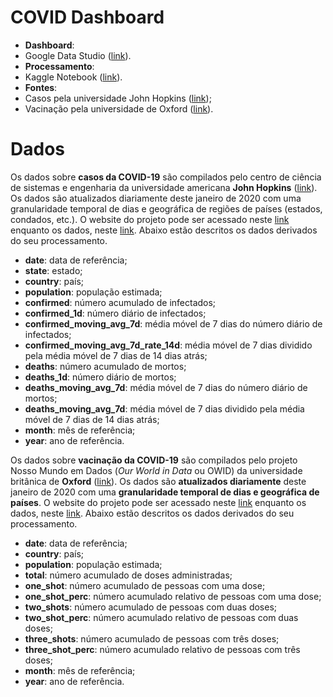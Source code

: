 # **COVID Dashboard**

 - **Dashboard**: 
  - Google Data Studio ([link](https://datastudio.google.com/reporting/2db6170e-9309-41c1-b9b9-04f5ed5173a8)).
 - **Processamento**:
  - Kaggle Notebook ([link](https://www.kaggle.com/carloseschholz/covid-da)). 
 - **Fontes**: 
  - Casos pela universidade John Hopkins ([link](https://github.com/CSSEGISandData/COVID-19/tree/master/csse_covid_19_data/csse_covid_19_daily_reports));
  - Vacinação pela universidade de Oxford ([link](https://covid.ourworldindata.org/data/owid-covid-data.csv)).


# **Dados** 

Os dados sobre **casos da COVID-19** são compilados pelo centro de ciência de sistemas e engenharia da universidade americana **John Hopkins** ([link](https://www.jhu.edu)). Os dados são atualizados diariamente deste janeiro de 2020 com uma granularidade temporal de dias e geográfica de regiões de países (estados, condados, etc.). O website do projeto pode ser acessado neste [link](https://systems.jhu.edu/research/public-health/ncov/) enquanto os dados, neste [link](https://github.com/CSSEGISandData/COVID-19/tree/master/csse_covid_19_data/csse_covid_19_daily_reports). Abaixo estão descritos os dados derivados do seu processamento.

 - **date**: data de referência;
 - **state**: estado;
 - **country**: país; 
 - **population**: população estimada;
 - **confirmed**: número acumulado de infectados;
 - **confirmed_1d**: número diário de infectados;
 - **confirmed_moving_avg_7d**: média móvel de 7 dias do número diário de infectados;
 - **confirmed_moving_avg_7d_rate_14d**: média móvel de 7 dias dividido pela média móvel de 7 dias de 14 dias atrás;
 - **deaths**: número acumulado de mortos;
 - **deaths_1d**: número diário de mortos;
 - **deaths_moving_avg_7d**: média móvel de 7 dias do número diário de mortos;
 - **deaths_moving_avg_7d**: média móvel de 7 dias dividido pela média móvel de 7 dias de 14 dias atrás;
 - **month**: mês de referência;
 - **year**: ano de referência.

Os dados sobre **vacinação da COVID-19** são compilados pelo projeto Nosso Mundo em Dados (*Our World in Data* ou OWID) da universidade britânica de **Oxford** ([link](https://www.ox.ac.uk)). Os dados são **atualizados diariamente** deste janeiro de 2020 com uma **granularidade temporal de dias e geográfica de países**. O website do projeto pode ser acessado neste [link](https://ourworldindata.org) enquanto os dados, neste [link](https://covid.ourworldindata.org/data/owid-covid-data.csv). Abaixo estão descritos os dados derivados do seu processamento.

 - **date**: data de referência;
 - **country**: país;
 - **population**: população estimada;
 - **total**: número acumulado de doses administradas;
 - **one_shot**: número acumulado de pessoas com uma dose;
 - **one_shot_perc**: número acumulado relativo de pessoas com uma dose;
 - **two_shots**: número acumulado de pessoas com duas doses;
 - **two_shot_perc**: número acumulado relativo de pessoas com duas doses;
 - **three_shots**: número acumulado de pessoas com três doses;
 - **three_shot_perc**: número acumulado relativo de pessoas com três doses;
 - **month**: mês de referência;
 - **year**: ano de referência.
